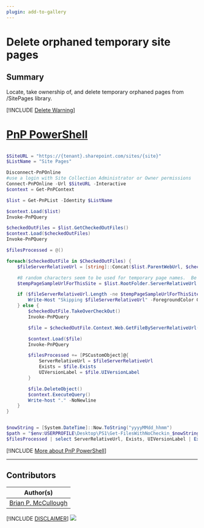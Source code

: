 ```yaml
---
plugin: add-to-gallery
---
```


# Delete orphaned temporary site pages

## Summary

Locate, take ownership of, and delete temporary orphaned pages from /SitePages library.

[!INCLUDE [Delete Warning](../../docfx/includes/DELETE-WARN.md)]

# [PnP PowerShell](#tab/pnpps)
```powershell

$SiteURL = "https://{tenant}.sharepoint.com/sites/{site}"
$ListName = "Site Pages"

Disconnect-PnPOnline
#use a login with Site Collection Administrator or Owner permissions
Connect-PnPOnline -Url $SiteURL -Interactive
$context = Get-PnPContext

$list = Get-PnPList -Identity $ListName

$context.Load($list)
Invoke-PnPQuery

$checkedOutFiles = $list.GetCheckedOutFiles()
$context.Load($checkedOutFiles)
Invoke-PnPQuery

$filesProcessed = @()

foreach($checkedOutFile in $CheckedOutFiles) {
    $fileServerRelativeUrl = [string]::Concat($list.ParentWebUrl, $checkedOutFile.ServerRelativePath.DecodedUrl.Replace($list.ParentWebUrl, ""))

    #8 random characters seem to be used for temporary page names.  Be careful - if a valid page was created with valid 8 character name, that page would be deleted as well.  TODO: figure out a way to avoid valid pages?
    $tempPageSampleUrlForThisSite = $list.RootFolder.ServerRelativeUrl + "/zz5yfe8u.aspx"

    if ($fileServerRelativeUrl.Length -ne $tempPageSampleUrlForThisSite.Length) {
        Write-Host "Skipping $fileServerRelativeUrl" -ForegroundColor Green
    } else {
        $checkedOutFile.TakeOverCheckOut()
        Invoke-PnPQuery

        $file = $checkedOutFile.Context.Web.GetFileByServerRelativeUrl($fileServerRelativeUrl)

        $context.Load($file)
        Invoke-PnPQuery

        $filesProcessed += [PSCustomObject]@{
            ServerRelativeUrl = $fileServerRelativeUrl
            Exists = $file.Exists
            UIVersionLabel = $file.UIVersionLabel
        }

        $file.DeleteObject()
        $context.ExecuteQuery()
        Write-host "." -NoNewline
    }
}


$nowString = [System.DateTime]::Now.ToString("yyyyMMdd_hhmm")
$path = "$env:USERPROFILE\Desktop\PS1\Get-FilesWithNoCheckin_$nowString.csv"
$filesProcessed | select ServerRelativeUrl, Exists, UIVersionLabel | Export-Csv $path -NoTypeInformation
```
[!INCLUDE [More about PnP PowerShell](../../docfx/includes/MORE-PNPPS.md)]
***

## Contributors

| Author(s) |
|-----------|
| [Brian P. McCullough](https://github.com/brianpmccullough) |


[!INCLUDE [DISCLAIMER](../../docfx/includes/DISCLAIMER.md)]
<img src="https://telemetry.sharepointpnp.com/script-samples/scripts/spo-delete-orphaned-temporary-sitepages" aria-hidden="true" />
